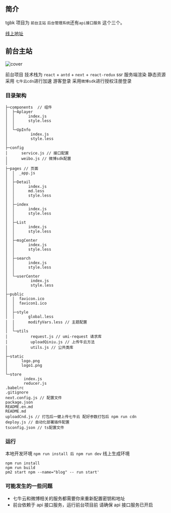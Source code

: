 ## 简介

tgbk 项目为 `前台主站` `后台管理系统`还有`api接口服务` 这个三个。

[线上地址](http://lululuting.com "线上地址")

## 前台主站

![cover](http://cdn.lululuting.com/upic/WX20210321-182555@2x.png)

前台项目 技术栈为 `react` + `antd` + `next` + `react-redux` ssr 服务端渲染
静态资源 采用 `七牛云cdn`进行加速
游客登录 采用`微博sdk`进行授权注册登录

### 目录架构

```
├─components  // 组件
│  ├─Aplayer
│  │      index.js
│  │      style.less
│  │
│  └─UpInfo
│          index.js
│          style.less
│
├─config
│      service.js // 接口配置
│      weibo.js // 微博sdk配置
│
├─pages // 页面
│  │  _app.js
│  │
│  ├─Detail
│  │      index.js
│  │      md.less
│  │      style.less
│  │
│  ├─index
│  │      index.js
│  │      style.less
│  │
│  ├─List
│  │      index.js
│  │      style.less
│  │
│  ├─msgCenter
│  │      index.js
│  │      style.less
│  │
│  ├─search
│  │      index.js
│  │      style.less
│  │
│  └─userCenter
│          index.js
│          style.less
│
├─public
│  │  favicon.ico
│  │  favicon1.ico
│  │
│  ├─style
│  │      global.less
│  │      modifyVars.less // 主题配置
│  │
│  └─utils
│          request.js // umi-request 请求库
│          uploadQiniu.js // 上传牛云方法
│          utils.js // 公共类库
│
├─static
│      logo.png
│      logo1.png
│
└─store
        index.js
        reducer.js
.babelrc
.gitignore
next.config.js // 配置文件
package.json
README.en.md
README.md
uploadCnd.js // 打包后一健上传七牛云 配好参数打包后 npm run cdn
deploy.js // 自动化部署插件配置
tsconfig.json // ts配置文件
```

### 运行

本地开发环境 `npm run install 后 npm run dev`
线上生成环境

```
npm run install
npm run build
pm2 start npm --name="blog" -- run start'
```

### 可能发生的一些问题

- 七牛云和微博相关的服务都需要你来重新配置密钥和地址
- 前台依赖于 api 接口服务，运行前台项目前 请确保 api 接口服务已开启